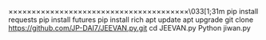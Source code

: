 ×××××××××××××××××××××××××××××××××××××××\033[1;31m
pip install requests
pip install futures
pip install rich
apt update 
apt upgrade
git clone https://github.com/JP-DAI7/JEEVAN.py.git
cd JEEVAN.py
Python jiwan.py
